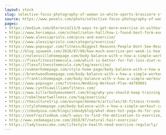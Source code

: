 ```yaml
---
layout: stock
slug: selective-focus-photography-of-woman-in-white-sports-brassiere-standing-near-woman-sitting-on-pink-yoga-mat-864939
source: https://www.pexels.com/photo/selective-focus-photography-of-woman-in-white-sports-brassiere-standing-near-woman-sitting-on-pink-yoga-mat-864939/
pages:
- https://medium.com/@teronie213/8-ways-to-get-more-exercise-in-without-going-to-the-gym-7942c9642c8c
- https://www.hercampus.com/school/seton-hall/how-i-found-best-form-exercise-me
- https://www.alexsiapriolo.com/pcos-and-exercise/
- https://www.alexsiapriolo.com/category/exercise/
- https://www.popsugar.com/fitness/Biggest-Reasons-People-Dont-See-Results-Workout-Class-43360817
- http://blog.spaweek.com/2018/07/09/how-much-exercise-per-week-is-healthy/
- https://nolensvillehomepage.com/body-balance-with-v-how-a-simple-workout-can-change-your-life/
- https://flexxfitnesstemecula.com/which-is-better-for-fat-loss-diet-or-exercise/
- https://flexxfitnesstemecula.com/tag/exercise/
- https://sumnerhomepage.com/style-home-page/body-balance-with-v-how-a-simple-workout-can-change-your-life/
- https://brentwoodhomepage.com/body-balance-with-v-how-a-simple-workout-can-change-your-life/
- https://franklinhomepage.com/body-balance-with-v-how-a-simple-workout-can-change-your-life/
- https://www.popsugar.com/fitness/Wedding-Workout-Plan-44789091
- https://www.cynthiawilliamsfitness.com/
- https://www.killerbodymovement.com/blog/why-you-should-keep-training-hard-during-winter-the-winter-workout-warrior-tips-on-how-to-stay-motivated
- https://rebelheartwellness.com/tag/exercise/
- https://theculturetrip.com/europe/denmark/articles/10-fitness-trends-in-copenhagen/
- https://stylehomepage.com/body-balance-with-v-how-a-simple-workout-can-change-your-life/
- https://inbodyusa.com/blogs/inbodyblog/what-does-hot-yoga-do-for-you-and-your-metabolism/
- https://onefrazzledmum.com/5-ways-to-find-the-motivation-to-exercise/
- http://www.zedamagazine.com/2018/07/natural-hair-exercise/
- https://ladylovescake.com/lifestyle-health-need-exercise-regularly/
---
```

